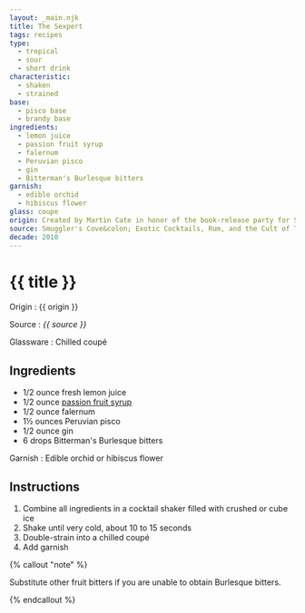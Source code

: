 ```yaml
---
layout: _main.njk
title: The Sexpert
tags: recipes
type:
  - tropical
  - sour
  - short drink
characteristic:
  - shaken
  - strained
base:
  - pisco base
  - brandy base
ingredients:
  - lemon juice
  - passion fruit syrup
  - falernum
  - Peruvian pisco
  - gin
  - Bitterman's Burlesque bitters
garnish:
  - edible orchid
  - hibiscus flower
glass: coupe
origin: Created by Martin Cate in honor of the book-release party for Susie Bright's <cite>Big sex, Little Death&colon; A Memoir</cite>. The party was hosted by Smuggler's Cove in 2011.
source: Smuggler's Cove&colon; Exotic Cocktails, Rum, and the Cult of Tiki
decade: 2010
---
```

<!-- markdownlint-disable MD025 -->
# {{ title }}
<!-- markdownlint-disable MD025 -->

Origin
  : {{ origin }}

Source
  : <cite>{{ source }}</cite>

Glassware
  : Chilled coupé

## Ingredients

* 1/2 ounce fresh lemon juice
* 1/2 ounce [passion fruit syrup](/mixes/passion-fruit-syrup)
* 1/2 ounce falernum
* 1&frac12; ounces Peruvian pisco
* 1/2 ounce gin
* 6 drops Bitterman's Burlesque bitters

Garnish
  : Edible orchid or hibiscus flower

## Instructions

1. Combine all ingredients in a cocktail shaker filled with crushed or cube ice
2. Shake until very cold, about 10 to 15 seconds
3. Double-strain into a chilled coupé
4. Add garnish

<!-- markdownlint-disable MD012 -->
{% callout "note" %}
<!-- markdownlint-enable MD012 -->

  Substitute other fruit bitters if you are unable to obtain Burlesque bitters.

{% endcallout %}
